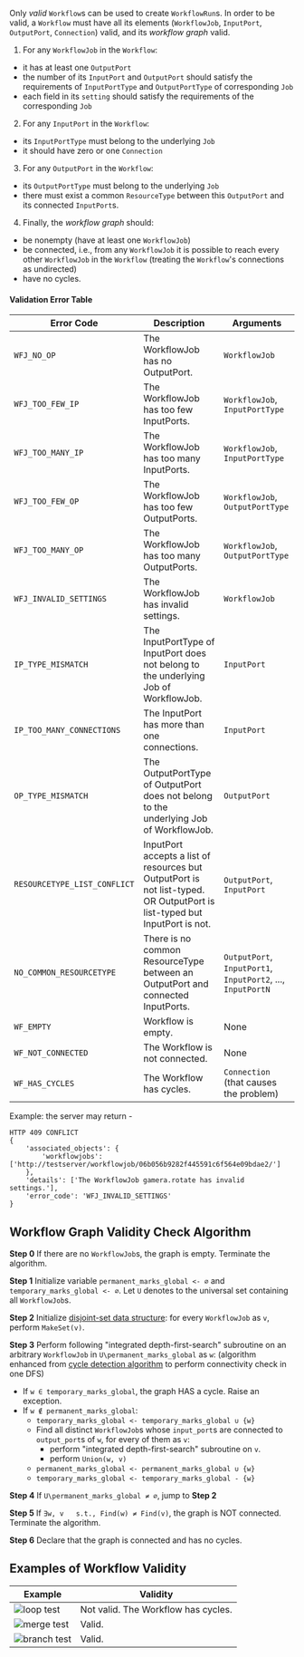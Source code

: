 Only _valid_ `Workflow`s can be used to create `WorkflowRun`s. In order to be valid, a `Workflow` must have all its elements (`WorkflowJob`, `InputPort`, `OutputPort`, `Connection`) valid, and its _workflow graph_ valid.

1. For any `WorkflowJob` in the `Workflow`:

- it has at least one `OutputPort`
- the number of its `InputPort` and `OutputPort` should satisfy the requirements of `InputPortType` and `OutputPortType` of corresponding `Job`
- each field in its `setting` should satisfy the requirements of the corresponding `Job`

2. For any `InputPort` in the `Workflow`:

- its `InputPortType` must belong to the underlying `Job`
- it should have zero or one `Connection`

3. For any `OutputPort` in the `Workflow`:

- its `OutputPortType` must belong to the underlying `Job`
- there must exist a common `ResourceType` between this `OutputPort` and its connected `InputPort`s.

4. Finally, the _workflow graph_ should:

- be nonempty (have at least one `WorkflowJob`)
- be connected, i.e., from any `WorkflowJob` it is possible to reach every other `WorkflowJob` in the `Workflow` (treating the `Workflow`'s connections as undirected)
- have no cycles.

#### Validation Error Table

| Error Code                   | Description                                                                                                               | Arguments                                                   |
| ---------------------------- | ------------------------------------------------------------------------------------------------------------------------- | ----------------------------------------------------------- |
| `WFJ_NO_OP`                  | The WorkflowJob has no OutputPort.                                                                                        | `WorkflowJob`                                               |
| `WFJ_TOO_FEW_IP`             | The WorkflowJob has too few InputPorts.                                                                                   | `WorkflowJob`, `InputPortType`                              |
| `WFJ_TOO_MANY_IP`            | The WorkflowJob has too many InputPorts.                                                                                  | `WorkflowJob`, `InputPortType`                              |
| `WFJ_TOO_FEW_OP`             | The WorkflowJob has too few OutputPorts.                                                                                  | `WorkflowJob`, `OutputPortType`                             |
| `WFJ_TOO_MANY_OP`            | The WorkflowJob has too many OutputPorts.                                                                                 | `WorkflowJob`, `OutputPortType`                             |
| `WFJ_INVALID_SETTINGS`       | The WorkflowJob has invalid settings.                                                                                     | `WorkflowJob`                                               |
| `IP_TYPE_MISMATCH`           | The InputPortType of InputPort does not belong to the underlying Job of WorkflowJob.                                      | `InputPort`                                                 |
| `IP_TOO_MANY_CONNECTIONS`    | The InputPort has more than one connections.                                                                              | `InputPort`                                                 |
| `OP_TYPE_MISMATCH`           | The OutputPortType of OutputPort does not belong to the underlying Job of WorkflowJob.                                    | `OutputPort`                                                |
| `RESOURCETYPE_LIST_CONFLICT` | InputPort accepts a list of resources but OutputPort is not list-typed. OR OutputPort is list-typed but InputPort is not. | `OutputPort`, `InputPort`                                   |
| `NO_COMMON_RESOURCETYPE`     | There is no common ResourceType between an OutputPort and connected InputPorts.                                           | `OutputPort`, `InputPort1`, `InputPort2`, ..., `InputPortN` |
| `WF_EMPTY`                   | Workflow is empty.                                                                                                        | None                                                        |
| `WF_NOT_CONNECTED`           | The Workflow is not connected.                                                                                            | None                                                        |
| `WF_HAS_CYCLES`              | The Workflow has cycles.                                                                                                  | `Connection` (that causes the problem)                      |

Example: the server may return -

```
HTTP 409 CONFLICT
{
    'associated_objects': {
        'workflowjobs': ['http://testserver/workflowjob/06b056b9282f445591c6f564e09bdae2/']
    },
    'details': ['The WorkflowJob gamera.rotate has invalid settings.'],
    'error_code': 'WFJ_INVALID_SETTINGS'
}
```

## Workflow Graph Validity Check Algorithm

**Step 0** If there are no `WorkflowJob`s, the graph is empty. Terminate the algorithm.

**Step 1** Initialize variable `permanent_marks_global <- ∅` and `temporary_marks_global <- ∅`. Let `U` denotes to the universal set containing all `WorkflowJob`s.

**Step 2** Initialize [disjoint-set data structure](http://en.wikipedia.org/wiki/Disjoint-set_data_structure): for every `WorkflowJob` as `v`, perform `MakeSet(v)`.

**Step 3** Perform following "integrated depth-first-search" subroutine on an arbitrary `WorkflowJob` in `U\permanent_marks_global` as `w`: (algorithm enhanced from [cycle detection algorithm](http://en.wikipedia.org/wiki/Topological_sorting#Algorithms) to perform connectivity check in one DFS)

- If `w ∈ temporary_marks_global`, the graph HAS a cycle. Raise an exception.
- If `w ∉ permanent_marks_global`:
  - `temporary_marks_global <- temporary_marks_global ∪ {w}`
  - Find all distinct `WorkflowJob`s whose `input_port`s are connected to `output_port`s of `w`, for every of them as `v`:
    - perform "integrated depth-first-search" subroutine on `v`.
    - perform `Union(w, v)`
  - `permanent_marks_global <- permanent_marks_global ∪ {w}`
  - `temporary_marks_global <- temporary_marks_global - {w}`

**Step 4** If `U\permanent_marks_global ≠ ∅`, jump to **Step 2**

**Step 5** If `∃w, v   s.t., Find(w) ≠ Find(v)`, the graph is NOT connected. Terminate the algorithm.

**Step 6** Declare that the graph is connected and has no cycles.

## Examples of Workflow Validity

| Example                                            | Validity                            |
| -------------------------------------------------- | ----------------------------------- |
| ![loop test](images/test_loop.jpg)                 | Not valid. The Workflow has cycles. |
| ![merge test](images/test_merging_workflow.jpg)    | Valid.                              |
| ![branch test](images/test_branching_workflow.jpg) | Valid.                              |
